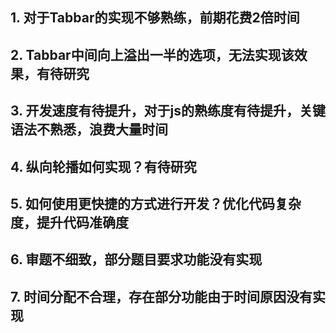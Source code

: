 ## 1. 对于Tabbar的实现不够熟练，前期花费2倍时间

## 2. Tabbar中间向上溢出一半的选项，无法实现该效果，有待研究

## 3. 开发速度有待提升，对于js的熟练度有待提升，关键语法不熟悉，浪费大量时间

## 4. 纵向轮播如何实现？有待研究

## 5. 如何使用更快捷的方式进行开发？优化代码复杂度，提升代码准确度

## 6. 审题不细致，部分题目要求功能没有实现

## 7. 时间分配不合理，存在部分功能由于时间原因没有实现